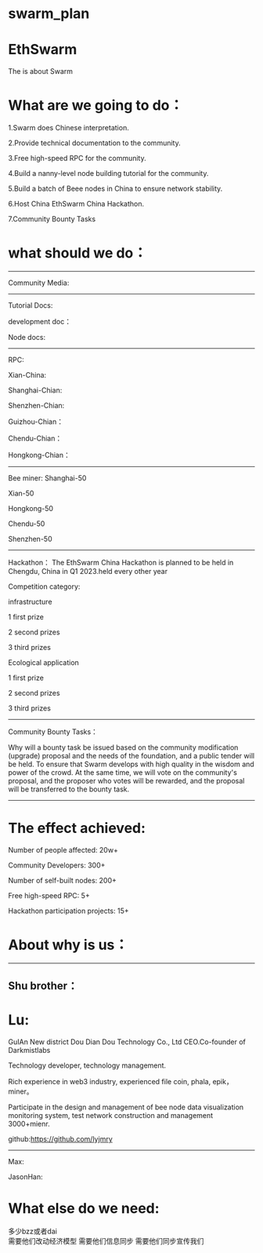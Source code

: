 # swarm_plan
# EthSwarm
The is about Swarm

# What are we going to do：
1.Swarm does Chinese interpretation.

2.Provide technical documentation to the community.

3.Free high-speed RPC for the community.

4.Build a nanny-level node building tutorial for the community.

5.Build a batch of Beee nodes in China to ensure network stability.

6.Host China EthSwarm China Hackathon.

7.Community Bounty Tasks



# what should we do：
----------------
Community Media:

----------------
Tutorial Docs:

development doc：

Node docs:

-----------------
RPC:

Xian-China:

Shanghai-Chian:

Shenzhen-Chian:

Guizhou-Chian：

Chendu-Chian：

Hongkong-Chian：




-----------------
Bee miner:
Shanghai-50

Xian-50

Hongkong-50

Chendu-50

Shenzhen-50



-----------------
Hackathon：
The EthSwarm China Hackathon is planned to be held in Chengdu, China in Q1 2023.held every other year

Competition category:

infrastructure

1 first prize

2 second prizes

3 third prizes

Ecological application

1 first prize

2 second prizes

3 third prizes

----------------------------

Community Bounty Tasks：

Why will a bounty task be issued based on the community modification (upgrade) proposal and the needs of the foundation, and a public tender will be held.
To ensure that Swarm develops with high quality in the wisdom and power of the crowd. At the same time,
we will vote on the community's proposal, and the proposer who votes will be rewarded, and the proposal will be transferred to the bounty task.

-------------------------------------
# The effect achieved:
Number of people affected: 20w+

Community Developers: 300+

Number of self-built nodes: 200+

Free high-speed RPC: 5+

Hackathon participation projects: 15+




# About why is us：
--------------------
 Shu brother：
-------------------
# Lu:
GuIAn New district Dou Dian Dou Technology Co., Ltd CEO.Co-founder of Darkmistlabs

Technology developer, technology management.

Rich experience in web3 industry, experienced file coin, phala, epik，miner。

Participate in the design and management of bee node data visualization monitoring system, test network construction and management 3000+mienr.

github:https://github.com/lyjmry



------------------------

 Max:

JasonHan:



# What else do we need:

多少bzz或者dai  
需要他们改动经济模型
需要他们信息同步
需要他们同步宣传我们






















